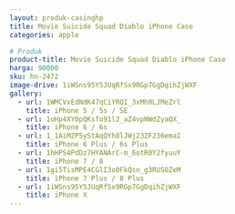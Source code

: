 ```yaml
---
layout: produk-casinghp
title: Movie Suicide Squad Diablo iPhone Case
categories: apple

# Produk
product-title: Movie Suicide Squad Diablo iPhone Case
harga: 90000
sku: hn-2472
image-drive: 1iWSns95Y5JUqRfSx9RGp7GgDqihZjWXF
gallery:
  - url: 1WMCVxEdNdK47qCiYRQI_3xMh0LJMeZrl
    title: iPhone 5 / 5s / SE
  - url: 1uHp4XY0pQKsfo91l2_aZ4vpNWdZyaQX_
    title: iPhone 6 / 6s
  - url: 1_1AiMZP5yStAqQYh8lJWj23ZF236emaI
    title: iPhone 6 Plus / 6s Plus
  - url: 1hHPS4PdDz7HYANArC-m_6otR0Y2fyuuY
    title: iPhone 7 / 8
  - url: 1gi5TisMPE4CGlI3o0FkQsn_g3RUSOZeM
    title: iPhone 7 Plus / 8 Plus
  - url: 1iWSns95Y5JUqRfSx9RGp7GgDqihZjWXF
    title: iPhone X
---
```

